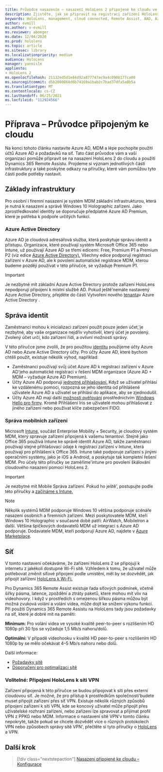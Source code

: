 ```yaml
---
title: Průvodce nasazením – nasazení HoloLens 2 připojené ke cloudu ve velkém měřítku pomocí nástroje Remote Assist – příprava
description: Zjistěte, jak se připravit na registraci zařízení HoloLens přes síť připojenou ke cloudu pomocí azure active directory a správy identit.
keywords: HoloLens, management, cloud connected, Remote Assist, AAD, Azure AD, MDM, Mobile Správa zařízení
author: evmill
ms.author: v-evmill
ms.reviewer: aboeger
ms.date: 12/04/2020
ms.prod: hololens
ms.topic: article
ms.sitesec: library
ms.localizationpriority: medium
audience: HoloLens
manager: yannisle
appliesto:
- HoloLens 2
ms.openlocfilehash: 21132ed5d1e84d92a877747ac9a4c090b177ca08
ms.sourcegitcommit: d5b2080868d6b74169a1bab2c7bad37dfa5a8b5a
ms.translationtype: MT
ms.contentlocale: cs-CZ
ms.lasthandoff: 06/25/2021
ms.locfileid: "112924566"
---
```

# <a name="prepare---cloud-connected-guide"></a>Příprava – Průvodce připojeným ke cloudu

Na konci tohoto článku nastavíte Azure AD, MDM a lépe pochopíte použití účtů Azure AD a požadavků na síť. Tato část průvodce vám a vaší organizaci pomůže připravit se na nasazení HoloLens 2 do cloudu a použití Dynamics 365 Remote Assistu. Projdeme si význam jednotlivých částí infrastruktury a také poskytne odkazy na příručky, které vám pomůžou tyto části podle potřeby nastavit.

## <a name="infrastructure-essentials"></a>Základy infrastruktury

Pro osobní i firemní nasazení je systém MDM základní infrastrukturou, která je nutná k nasazení a správě Windows 10 Holographic zařízení. Jako zprostředkovatel identity se doporučuje předplatné Azure AD Premium, které je potřeba k podpoře určitých funkcí.

### <a name="azure-active-directory"></a>Azure Active Directory

Azure AD je cloudová adresářová služba, která poskytuje správu identit a přístupu. Organizace, které používají systém Microsoft Office 365 nebo Intune, už používají Azure AD se třemi edicemi: Free, Premium P1 a Premium P2 (viz edice [Azure Active Directory).](https://azure.microsoft.com/documentation/articles/active-directory-editions) Všechny edice podporují registraci zařízení v Azure AD, ale k povolení automatické registrace MDM, kterou budeme později používat v této příručce, se vyžaduje Premium P1.

> [!IMPORTANT]
> Je nezbytné mít základní Azure Active Directory protože zařízení HoloLens nepodporují připojení k místní službě AD. Pokud ještě&#39;nemáte nastavený Azure Active Directory, přejděte do části Vytvoření nového [tenanta](https://docs.microsoft.com/azure/active-directory/fundamentals/active-directory-access-create-new-tenant)v Azure Active Directory .

## <a name="identity-management"></a>Správa identit

Zaměstnanci mohou k inicializaci zařízení použít pouze jeden účet,&#39;je nezbytné, aby vaše organizace nejdřív vyhotivěl, který účet je povolený. Zvolený účet určí, kdo zařízení řídí, a ovlivní možnosti správy.

V této příručce jsme zvolili, že pro použitou [identitu](https://docs.microsoft.com/hololens/hololens-identity) použijeme účty Azure AD nebo Azure Active Directory účty. Pro účty Azure AD, které bychom chtěli použít, existuje několik výhod, například:

- Zaměstnanci používají svůj účet Azure AD k registraci zařízení v Azure AD&#39;jeho automatické registraci v řešení MDM organizace (Azure AD + MDM – vyžaduje Azure AD Premium).
- Účty Azure AD podporují [jednotné přihlašování.](https://docs.microsoft.com/azure/active-directory/manage-apps/what-is-single-sign-on) Když se uživatel přihlásí ke vzdálenému pomoci, rozpozná se jeho identita od přihlášené uživatele Azure AD a uživatel se přihlásí do aplikace, aby se zjednodušil.
- Účty Azure AD mají další [možnosti ověřování](https://docs.microsoft.com/hololens/hololens-identity) prostřednictvím [Windows Hello pro firmy](https://docs.microsoft.com/windows/security/identity-protection/hello-for-business/hello-identity-verification). Kromě Přihlášení Iris se uživatelé mohou přihlašovat z jiného zařízení nebo používat klíče zabezpečení FIDO.

### <a name="mobile-device-management"></a>Správa mobilních zařízení

Microsoft [Intune](https://docs.microsoft.com/mem/intune/fundamentals/what-is-intune), součást Enterprise Mobility + Security, je cloudový systém MDM, který spravuje zařízení připojená k vašemu tenantovi. Stejně jako Office 365 používá Intune ke správě identit Azure AD, takže zaměstnanci používají stejné přihlašovací údaje k registraci zařízení v Intune, která používají pro přihlášení k Office 365. Intune také podporuje zařízení s jinými operačními systémy, jako je iOS a Android, a poskytuje tak kompletní řešení MDM. Pro účely této příručky se zaměříme&#39;intune pro povolení škálování cloudového nasazení pomocí HoloLens 2.

> [!IMPORTANT]
> Je nezbytné mít Mobile Správa zařízení. Pokud ho ještě&#39;, postupujte podle této příručky a [začínáme s Intune.](https://docs.microsoft.com/mem/intune/fundamentals/free-trial-sign-up)

> [!NOTE]
> Několik systémů MDM podporuje Windows 10 většina podporuje scénáře nasazení osobních a firemních zařízení. Mezi poskytovatele MDM, kteří Windows 10 Holographic v současné době patří: AirWatch, MobileIron a další. Většina špičkových dodavatelů MDM už integraci s Azure AD podporuje. Dodavatele MDM, kteří podporují Azure AD, najdete v [Azure Marketplace](https://azure.microsoft.com/marketplace/).

## <a name="network"></a>Síť

V tomto nastavení očekáváme, že zařízení HoloLens 2 se připojují k internetu z jakékoli dostupné Wi-Fi sítě. Vzhledem k tomu, že uživatel může potřebovat změnit síťové připojení podle umístění, měl by se dozvědět, jak připojit zařízení [HoloLens k Wi-Fi.](https://docs.microsoft.com/hololens/hololens-network)

Pro Dynamics 365 Remote Assist existuje řada síťových podmínek, včetně šířky pásma, latence, zpoždění a ztráty paketů, které mohou mít vliv na videohovory. I když v prostředích s omezenou šířkou pásma můžou být možná zvuková volání a volání videa, může dojít ke snížení výkonu funkcí. Při použití Dynamics 365 Remote Assistu na HoloLens tady jsou požadavky na síť, které je dobré mít na paměti:

**Minimum:** Pro volání videa ve vysoké kvalitě peer-to-peer s rozlišením HD 1080p při 30 fps se vyžaduje 1,5 Mb/s nahoru/dolů.

**Optimální:** V případě videohooku v kvalitě HD peer-to-peer s rozlišením HD 1080p by se mělo očekávat 4–5 Mb/s nahoru nebo dolů.

Další informace:

- [Požadavky sítě](https://docs.microsoft.com/dynamics365/mixed-reality/remote-assist/requirements#network-requirements)
- [Doporučení pro optimalizaci sítě](https://docs.microsoft.com/dynamics365/mixed-reality/remote-assist/requirements#dynamics-365-remote-assist-hololens)

### <a name="optional-connect-your-hololens-to-vpn"></a>Volitelné: Připojení HoloLens k síti VPN

Zařízení připojená k této příručce se budou připojovat k síti přes externí cloudovou síť. Je možné, že pro přístup k prostředkům společnosti&#39;budete muset připojit zařízení přes síť VPN. Existuje několik různých způsobů připojení zařízení k síti VPN, kde se koncový uživatel může připojit přes uživatelské rozhraní zařízení, nebo zařízení lze spravovat a přijímat profil VPN z PPKG nebo MDM. Informace o nastavení sítě VPN&#39;v tomto článku nepokryté, takže pokud se chcete dozvědět více o různých protokolech VPN nebo způsobech správy sítě VPN&#39;, přečtěte si tyto příručky o [HoloLens](https://docs.microsoft.com/hololens/hololens-network#vpn) a VPN.

## <a name="next-step"></a>Další krok

> [!div class="nextstepaction"]
> [Nasazení připojené ke cloudu – Konfigurace](hololens2-cloud-connected-configure.md)
